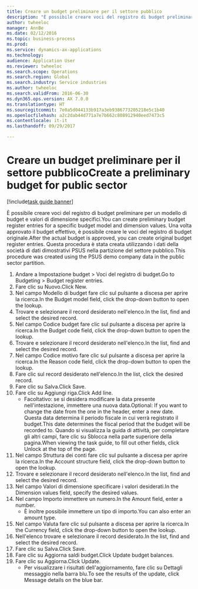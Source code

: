 ```yaml
--- 
title: Creare un budget preliminare per il settore pubblico
description: "È possibile creare voci del registro di budget preliminare per un modello di budget e valori di dimensione specifici."
author: twheeloc
manager: AnnBe
ms.date: 02/12/2016
ms.topic: business-process
ms.prod: 
ms.service: dynamics-ax-applications
ms.technology: 
audience: Application User
ms.reviewer: twheeloc
ms.search.scope: Operations
ms.search.region: Global
ms.search.industry: Service industries
ms.author: twheeloc
ms.search.validFrom: 2016-06-30
ms.dyn365.ops.version: AX 7.0.0
ms.translationtype: HT
ms.sourcegitcommit: 7e0a5d044133b917a3eb9386773205218e5c1b40
ms.openlocfilehash: a2c2dab44d771a7e7b662c808912940eed7473c5
ms.contentlocale: it-it
ms.lasthandoff: 09/29/2017

---
```

# <a name="create-a-preliminary-budget-for-public-sector"></a><span data-ttu-id="76735-103">Creare un budget preliminare per il settore pubblico</span><span class="sxs-lookup"><span data-stu-id="76735-103">Create a preliminary budget for public sector</span></span>

[!include[task guide banner](../../includes/task-guide-banner.md)]

<span data-ttu-id="76735-104">È possibile creare voci del registro di budget preliminare per un modello di budget e valori di dimensione specifici.</span><span class="sxs-lookup"><span data-stu-id="76735-104">You can create preliminary budget register entries for a specific budget model and dimension values.</span></span> <span data-ttu-id="76735-105">Una volta approvato il budget effettivo, è possibile creare le voci del registro di budget originale.</span><span class="sxs-lookup"><span data-stu-id="76735-105">After the actual budget is approved, you can create original budget register entries.</span></span> <span data-ttu-id="76735-106">Questa procedura è stata creata utilizzando i dati della società di dati dimostrativi PSUS nella partizione del settore pubblico.</span><span class="sxs-lookup"><span data-stu-id="76735-106">This procedure was created using the PSUS demo company data in the public sector partition.</span></span>

1. <span data-ttu-id="76735-107">Andare a Impostazione budget > Voci del registro di budget.</span><span class="sxs-lookup"><span data-stu-id="76735-107">Go to Budgeting > Budget register entries.</span></span>
2. <span data-ttu-id="76735-108">Fare clic su Nuovo.</span><span class="sxs-lookup"><span data-stu-id="76735-108">Click New.</span></span>
3. <span data-ttu-id="76735-109">Nel campo Modello di budget fare clic sul pulsante a discesa per aprire la ricerca.</span><span class="sxs-lookup"><span data-stu-id="76735-109">In the Budget model field, click the drop-down button to open the lookup.</span></span>
4. <span data-ttu-id="76735-110">Trovare e selezionare il record desiderato nell'elenco.</span><span class="sxs-lookup"><span data-stu-id="76735-110">In the list, find and select the desired record.</span></span>
5. <span data-ttu-id="76735-111">Nel campo Codice budget fare clic sul pulsante a discesa per aprire la ricerca.</span><span class="sxs-lookup"><span data-stu-id="76735-111">In the Budget code field, click the drop-down button to open the lookup.</span></span>
6. <span data-ttu-id="76735-112">Trovare e selezionare il record desiderato nell'elenco.</span><span class="sxs-lookup"><span data-stu-id="76735-112">In the list, find and select the desired record.</span></span>
7. <span data-ttu-id="76735-113">Nel campo Codice motivo fare clic sul pulsante a discesa per aprire la ricerca.</span><span class="sxs-lookup"><span data-stu-id="76735-113">In the Reason code field, click the drop-down button to open the lookup.</span></span>
8. <span data-ttu-id="76735-114">Fare clic sul record desiderato nell'elenco.</span><span class="sxs-lookup"><span data-stu-id="76735-114">In the list, click the desired record.</span></span>
9. <span data-ttu-id="76735-115">Fare clic su Salva.</span><span class="sxs-lookup"><span data-stu-id="76735-115">Click Save.</span></span>
10. <span data-ttu-id="76735-116">Fare clic su Aggiungi riga.</span><span class="sxs-lookup"><span data-stu-id="76735-116">Click Add line.</span></span>
    * <span data-ttu-id="76735-117">Facoltativo: se si desidera modificare la data presente nell'intestazione, immettere una nuova data.</span><span class="sxs-lookup"><span data-stu-id="76735-117">Optional: If you want to change the date from the one in the header, enter a new date.</span></span> <span data-ttu-id="76735-118">Questa data determina il periodo fiscale in cui verrà registrato il budget.</span><span class="sxs-lookup"><span data-stu-id="76735-118">This date determines the fiscal period that the budget will be recorded to.</span></span> <span data-ttu-id="76735-119">Quando si visualizza la guida di attività, per completare gli altri campi, fare clic su Sblocca nella parte superiore della pagina.</span><span class="sxs-lookup"><span data-stu-id="76735-119">When viewing the task guide, to fill out other fields, click Unlock at the top of the page.</span></span>  
11. <span data-ttu-id="76735-120">Nel campo Struttura dei conti fare clic sul pulsante a discesa per aprire la ricerca.</span><span class="sxs-lookup"><span data-stu-id="76735-120">In the Account structure field, click the drop-down button to open the lookup.</span></span>
12. <span data-ttu-id="76735-121">Trovare e selezionare il record desiderato nell'elenco.</span><span class="sxs-lookup"><span data-stu-id="76735-121">In the list, find and select the desired record.</span></span>
13. <span data-ttu-id="76735-122">Nel campo Valori di dimensione specificare i valori desiderati.</span><span class="sxs-lookup"><span data-stu-id="76735-122">In the Dimension values field, specify the desired values.</span></span>
14. <span data-ttu-id="76735-123">Nel campo Importo immettere un numero.</span><span class="sxs-lookup"><span data-stu-id="76735-123">In the Amount field, enter a number.</span></span>
    * <span data-ttu-id="76735-124">È inoltre possibile immettere un tipo di importo.</span><span class="sxs-lookup"><span data-stu-id="76735-124">You can also enter an amount type.</span></span>  
15. <span data-ttu-id="76735-125">Nel campo Valuta fare clic sul pulsante a discesa per aprire la ricerca.</span><span class="sxs-lookup"><span data-stu-id="76735-125">In the Currency field, click the drop-down button to open the lookup.</span></span>
16. <span data-ttu-id="76735-126">Nell'elenco trovare e selezionare il record desiderato.</span><span class="sxs-lookup"><span data-stu-id="76735-126">In the list, find and select the desired record.</span></span>
17. <span data-ttu-id="76735-127">Fare clic su Salva.</span><span class="sxs-lookup"><span data-stu-id="76735-127">Click Save.</span></span>
18. <span data-ttu-id="76735-128">Fare clic su Aggiorna saldi budget.</span><span class="sxs-lookup"><span data-stu-id="76735-128">Click Update budget balances.</span></span>
19. <span data-ttu-id="76735-129">Fare clic su Aggiorna.</span><span class="sxs-lookup"><span data-stu-id="76735-129">Click Update.</span></span>
    * <span data-ttu-id="76735-130">Per visualizzare i risultati dell'aggiornamento, fare clic su Dettagli messaggio nella barra blu.</span><span class="sxs-lookup"><span data-stu-id="76735-130">To see the results of the update, click Message details on the blue bar.</span></span>  


